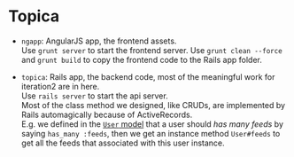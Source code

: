 Topica
======
* `ngapp`: AngularJS app, the frontend assets.  
Use `grunt server` to start the frontend server.
Use `grunt clean --force` and `grunt build` to copy the frontend code to the Rails app folder.

* `topica`: Rails app, the backend code, most of the meaningful work for iteration2 are in here.  
Use `rails server` to start the api server.  
Most of the class method we designed, like CRUDs, are implemented by Rails automagically because of ActiveRecords.  
E.g. we defined in the [`User` model](https://pl.cs.jhu.edu:8000/oose-13-group-12/project/blob/master/topica/app/models/user.rb) that a user should _has many_ _feeds_ by saying `has_many :feeds`, then we get an instance method `User#feeds` to get all the feeds that associated with this user instance.

